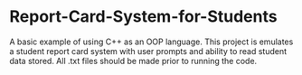 # Report-Card-System-for-Students

A basic example of using C++ as an OOP language. This project is emulates a student report card system with user prompts and ability to read student data stored. All .txt files
should be made prior to running the code.
